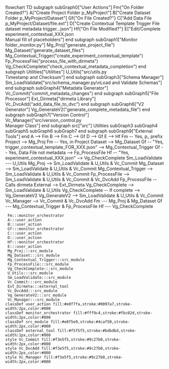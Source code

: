 flowchart TD
 subgraph subGraph0["User Actions"]
        Fm{"On Folder Created?"}
        A["Create Project Folder p_MyProject"]
        B["Create Dataset Folder p_MyProject/Dataset"]
        Gf{"On File Created?"}
        C["Add Data File<br>p_MyProject/Dataset/file.ext"]
        D["Create Contextual Template Trigger File<br>dataset metadata trigger...json"]
        Hf{"On File Modified?"}
        E["Edit/Complete experiment_contextual_XXX.json<br>Manual fill of placeholders"]
  end
 subgraph subGraph1["Monitor folder_monitor.py"]
        Mg_Proj("generate_project_file")
        Mg_Dataset("generate_dataset_files")
        Mg_Contextual_Trigger("create_experiment_contextual_template")
        Fp_ProcessFile("process_file_with_dirmeta")
        Vg_CheckComplete("check_contextual_metadata_completion")
  end
 subgraph Utilities["Utilities"]
        U_Utils["src/utils.py<br>Timestamp and Checksum"]
  end
 subgraph subGraph3["Schema Manager"]
        Sm_LoadValidate["src/schema_manager.py\nLoad and Validate Schemas"]
  end
 subgraph subGraph4["Metadata Generator"]
        Vc_Commit("commit_metadata_changes")
  end
 subgraph subGraph5["File Processor"]
        Ext_Dirmeta["dirmeta Library"]
        Vc_DvcAdd("add_data_file_to_dvc")
  end
 subgraph subGraph6["V2 Generator"]
        Vg_GenerateV2("generate_complete_metadata_file")
  end
 subgraph subGraph7["Version Control"]
        Vc_Manager["src/version_control.py<br>Manager Class"]
  end
 subgraph src["src"]
        Utilities
        subGraph3
        subGraph4
        subGraph5
        subGraph6
        subGraph7
  end
 subgraph subGraph9["External Tools"]
  end
    A --> Fm
    B --> Fm
    C --> Gf
    D --> Gf
    E --> Hf
    Fm -- Yes, p_ prefix Project --> Mg_Proj
    Fm -- Yes, in Project Dataset --> Mg_Dataset
    Gf -- "Yes, trigger_contextual_template_FOR_XXX.json" --> Mg_Contextual_Trigger
    Gf -- Yes, Data File not metadata --> Fp_ProcessFile
    Hf -- "Yes, experiment_contextual_XXX.json" --> Vg_CheckComplete
    Sm_LoadValidate --- U_Utils
    Mg_Proj --> Sm_LoadValidate & U_Utils & Vc_Commit
    Mg_Dataset --> Sm_LoadValidate & U_Utils & Vc_Commit
    Mg_Contextual_Trigger --> Sm_LoadValidate & U_Utils & Vc_Commit
    Fp_ProcessFile --> Sm_LoadValidate & U_Utils & Vc_Commit & Vc_DvcAdd
    Fp_ProcessFile -- Calls dirmeta External --> Ext_Dirmeta
    Vg_CheckComplete --> Sm_LoadValidate & U_Utils
    Vg_CheckComplete -- If complete --> Vg_GenerateV2
    Vg_GenerateV2 --> Sm_LoadValidate & U_Utils & Vc_Commit
    Vc_Manager --> Vc_Commit & Vc_DvcAdd
    Fm --- Mg_Proj & Mg_Dataset
    Gf --- Mg_Contextual_Trigger & Fp_ProcessFile
    Hf --- Vg_CheckComplete

     Fm:::monitor_orchestrator
     A:::user_action
     B:::user_action
     Gf:::monitor_orchestrator
     C:::user_action
     D:::user_action
     Hf:::monitor_orchestrator
     E:::user_action
     Mg_Proj:::src_module
     Mg_Dataset:::src_module
     Mg_Contextual_Trigger:::src_module
     Fp_ProcessFile:::src_module
     Vg_CheckComplete:::src_module
     U_Utils:::src_module
     Sm_LoadValidate:::src_module
     Vc_Commit:::src_module
     Ext_Dirmeta:::external_tool
     Vc_DvcAdd:::src_module
     Vg_GenerateV2:::src_module
     Vc_Manager:::src_module
    classDef user_action fill:#e0f7fa,stroke:#0097a7,stroke-width:2px,color:#000
    classDef monitor_orchestrator fill:#fff9c4,stroke:#fbc02d,stroke-width:2px,color:#000
    classDef src_module fill:#e8f5e9,stroke:#4caf50,stroke-width:2px,color:#000
    classDef external_tool fill:#f5f5f5,stroke:#bdbdbd,stroke-width:1px,color:#000
    style Vc_Commit fill:#f3e5f5,stroke:#9c27b0,stroke-width:2px,color:#000
    style Vc_DvcAdd fill:#f3e5f5,stroke:#9c27b0,stroke-width:2px,color:#000
    style Vc_Manager fill:#f3e5f5,stroke:#9c27b0,stroke-width:2px,color:#000
